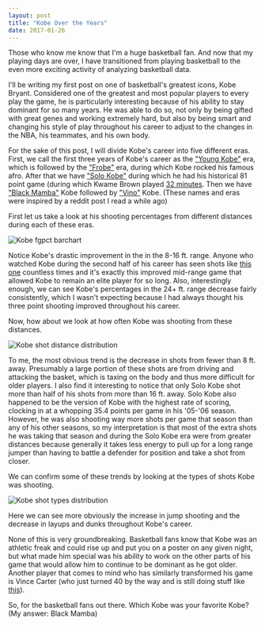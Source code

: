 ```yaml
---
layout: post
title: "Kobe Over the Years"
date: 2017-01-26
---
```


Those who know me know that I'm a huge basketball fan. And now that my playing days are over, I have transitioned from playing basketball to the even more exciting activity of analyzing basketball data.

I'll be writing my first post on one of basketball's greatest icons, Kobe Bryant. Considered one of the greatest and most popular players to every play the game, he is particularly interesting because of his ability to stay dominant for so many years. He was able to do so, not only by being gifted with great genes and working extremely hard, but also by being smart and changing his style of play throughout his career to adjust to the changes in the NBA, his teammates, and his own body. 

For the sake of this post, I will divide Kobe's career into five different eras. First, we call the first three years of Kobe's career as the ["Young Kobe"](https://i.ytimg.com/vi/eaJMLnt5bdU/maxresdefault.jpg) era, which is followed by the ["Frobe"](https://static1.squarespace.com/static/564173e3e4b047c0f3f64775/t/570e96fd27d4bd2e542dfb32/1460573954240/) era, during which Kobe rocked his famous afro. After that we have ["Solo Kobe"](http://s3.amazonaws.com/tpt-uploads-production/uploads/56704175-copy-3-e1453399062311.jpg) during which he had his historical 81 point game (during which Kwame Brown played [32 minutes](https://pbs.twimg.com/media/Cf-ATfBWIAAOkQ5.jpg). Then we have ["Black Mamba"](http://www.rantsports.com/nba/files/2015/03/Kobe-Bryant.jpg) Kobe followed by ["Vino"](http://i.cdn.turner.com/nba/nba/.element/media/2.0/teamsites/lakers/images/press/1213_allstar/ts_010103allstar670.jpg) Kobe. (These names and eras were inspired by a reddit post I read a while ago)

First let us take a look at his shooting percentages from different distances during each of these eras. 

![Kobe fgpct barchart](https://github.com/wmoon5/wmoon5.github.io/blob/master/images/kobe/FGPct_ShotZones.png?raw=true)

Notice Kobe's drastic improvement in the in the 8-16 ft. range. Anyone who watched Kobe during the second half of his career has seen shots like [this one](https://68.media.tumblr.com/dfb8b3148d2e327bf306064f835cd569/tumblr_o3zj3nVBtk1s3gys4o1_400.gif) countless times and it's exactly this improved mid-range game that allowed Kobe to remain an elite player for so long. Also, interestingly enough, we can see Kobe's percentages in the 24+ ft. range decrease fairly consistently, which I wasn't expecting because I had always thought his three point shooting improved throughout his career.

Now, how about we look at how often Kobe was shooting from these distances.

![Kobe shot distance distribution](https://github.com/wmoon5/wmoon5.github.io/blob/master/images/kobe/ShotZones_Pie.png?raw=true)

To me, the most obvious trend is the decrease in shots from fewer than 8 ft. away. Presumably a large portion of these shots are from driving and attacking the basket, which is taxing on the body and thus more difficult for older players. I also find it interesting to notice that only Solo Kobe shot more than half of his shots from more than 16 ft. away. Solo Kobe also happened to be the version of Kobe with the highest rate of scoring, clocking in at a whopping 35.4 points per game in his '05-'06 season. However, he was also shooting way more shots per game that season than any of his other seasons, so my interpretation is that most of the extra shots he was taking that season and during the Solo Kobe era were from greater distances because generally it takes less energy to pull up for a long range jumper than having to battle a defender for position and take a shot from closer.

We can confirm some of these trends by looking at the types of shots Kobe was shooting. 

![Kobe shot types distribution](https://github.com/wmoon5/wmoon5.github.io/blob/master/images/kobe/ShotZones_Pie.png?raw=true)

Here we can see more obviously the increase in jump shooting and the decrease in layups and dunks throughout Kobe's career. 

None of this is very groundbreaking. Basketball fans know that Kobe was an athletic freak and could rise up and put you on a poster on any given night, but what made him special was his ability to work on the other parts of his game that would allow him to continue to be dominant as he got older. Another player that comes to mind who has similarly transformed his game is Vince Carter (who just turned 40 by the way and is still doing stuff like [this](http://streamable.com/6ebnr)).

So, for the basketball fans out there. Which Kobe was your favorite Kobe? (My answer: Black Mamba)
